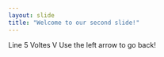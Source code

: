 ```yaml
---
layout: slide
title: "Welcome to our second slide!"
---
```

Line 5 Voltes V
Use the left arrow to go back!
